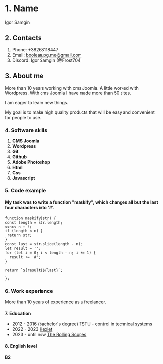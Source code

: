 # 1. Name
Igor Samgin

## 2. Contacts

1. Phone: +38268118447
2. Email: boolean.pg.me@gmail.com
3. Discord: Igor Samgin (@Frost704)

## 3. About me 

More than 10 years working with cms Joomla. A little worked with Wordpress. With cms Joomla I have made more than 50 sites. 

I am eager to learn new things. 

My goal is to make high quality products that will be easy and convenient for people to use.

### 4. Software skills

1. **CMS Joomla**
2. **Wordpress**
3. **Git**
4. **Github**
5. **Adobe Photoshop**
6. **Html**
7. **Css**
8. **Javascript**

### 5. Сode example

#### My task was to write a function "maskify", which changes all but the last four characters into '#'.

```
function maskify(str) {
const length = str.length;
const n = 4;
if (length < n) {
 return str; 
}
const last = str.slice(length - n);
let result = '';
for (let i = 0; i < length - n; i += 1) {
  result += '#';
}

return `${result}${last}`;

};
``` 
### 6. Work experience

More than 10 years of experience as a freelancer.

#### 7. Education
 
 * 2012 - 2016
 (bachelor's degree) TSTU - control in technical systems
 * 2022 - 2023
 [Hexlet](https://exlet.io)
 * 2023 - until now
 [The Rolling Scopes](https://rs.school/)

#### 8. English level
**B2**
